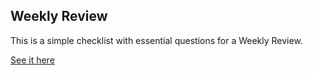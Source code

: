 ## Weekly Review

This is a simple checklist with essential questions for a Weekly Review.

[See it here](https://azabraao.me/weekly-review)
